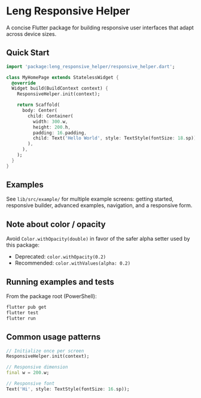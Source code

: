 # Leng Responsive Helper

A concise Flutter package for building responsive user interfaces that adapt across device sizes.

## Quick Start

```dart
import 'package:leng_responsive_helper/responsive_helper.dart';

class MyHomePage extends StatelessWidget {
  @override
  Widget build(BuildContext context) {
    ResponsiveHelper.init(context);

    return Scaffold(
      body: Center(
        child: Container(
          width: 300.w,
          height: 200.h,
          padding: 16.padding,
          child: Text('Hello World', style: TextStyle(fontSize: 18.sp)),
        ),
      ),
    );
  }
}
```

## Examples

See `lib/src/example/` for multiple example screens: getting started, responsive builder, advanced examples, navigation, and a responsive form.

## Note about color / opacity

Avoid `Color.withOpacity(double)` in favor of the safer alpha setter used by this package:

- Deprecated: `color.withOpacity(0.2)`
- Recommended: `color.withValues(alpha: 0.2)`

## Running examples and tests

From the package root (PowerShell):

```powershell
flutter pub get
flutter test
flutter run
```

## Common usage patterns

```dart
// Initialize once per screen
ResponsiveHelper.init(context);

// Responsive dimension
final w = 200.w;

// Responsive font
Text('Hi', style: TextStyle(fontSize: 16.sp));
```
